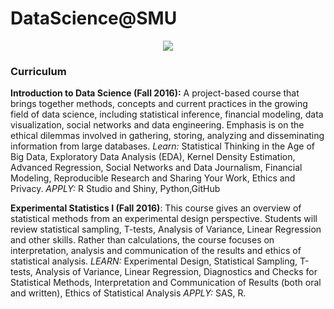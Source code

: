 # DataScience@SMU

<p align = "center">
<img src = "https://pbs.twimg.com/profile_images/674674257452883968/NVJbE947.jpg">
</p>


### Curriculum

**Introduction to Data Science (Fall 2016):** A project-based course that brings together methods, concepts and current practices in the growing field of data science, including statistical inference, financial modeling, data visualization, social networks and data engineering. Emphasis is on the ethical dilemmas involved in gathering, storing, analyzing and disseminating information from large databases. *Learn:* Statistical Thinking in the Age of Big Data, Exploratory Data Analysis (EDA), Kernel Density Estimation, Advanced Regression, Social Networks and Data Journalism, Financial Modeling, Reproducible Research and Sharing Your Work, Ethics and Privacy. *APPLY:* R Studio and Shiny, Python,GitHub

**Experimental Statistics I (Fall 2016)**: This course gives an overview of statistical methods from an experimental design perspective. Students will review statistical sampling, T-tests, Analysis of Variance, Linear Regression and other skills. Rather than calculations, the course focuses on interpretation, analysis and communication of the results and ethics of statistical analysis. *LEARN:* Experimental Design, Statistical Sampling, T-tests, Analysis of Variance, Linear Regression, Diagnostics and Checks for Statistical Methods, Interpretation and Communication of Results (both oral and written), Ethics of Statistical Analysis *APPLY:* SAS, R.
